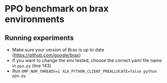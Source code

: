 # PPO benchmark on brax environments 


## Running experiments
 * Make sure your version of Brax is up to date (https://github.com/google/brax) 
 * If you want to change the env tested, choose the correct yaml file name in `ppo.py` (line 143)
 * Run `OMP_NUM_THREADS=1 XLA_PYTHON_CLIENT_PREALLOCATE=false python ppo.py`